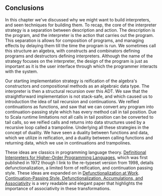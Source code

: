 ## Conclusions

In this chapter we've discussed why we might want to build interpreters, and seen techniques for building them.
To recap, the core of the interpreter strategy is a separation between description and action.
The description is the program, and the interpreter is the action that carries out the program. 
This separation is allows for composition of programs, and managing effects by delaying them till the time the program is run.
We sometimes call this structure an algebra, with constructs and combinators defining programs and destructors defining interpreters.
Although the name of the strategy focuses on the interpreter, the design of the program is just as important as it is the user interface through which the programmer interacts with the system.

Our starting implementation strategy is reification of the algebra's constructors and compositional methods as an algebraic data type. The interpreter is then a structural recursion over this ADT.
We saw that the straightforward implementation is not stack-safe, and which caused us to introduction the idea of tail recursion and continuations.
We reified continuations as functions, and saw that we can convert any program into continuation-passing style which has every method call in tail position.
Due to Scala runtime limitations not all calls in tail position can be converted to tail calls, so we reified calls and returns into data structures used by a recursive loop called a trampoline.
Underlying all these strategies in the concept of duality. We have seen a duality between functions and data, which we utilize in reification, and a duality between calling functions and returning data, which we use in continuations and trampolines.

These ideas are classics in programming language theory.
[Definitional Interpreters for Higher-Order Programming Languages][defn], which was first published in 1972 though I link to the re-typeset version from 1998, details defunctionalization, a limited form of reification, and continuation passing style.
These ideas are expanded on in [Defunctionalization at Work][at-work].
[Continuation-Passing Style, Defunctionalization, Accumulations, and Associativity][assoc] is a very readable and elegant paper that highlights the importance of associativity in these transformations.

[defn]: https://homepages.inf.ed.ac.uk/wadler/papers/papers-we-love/reynolds-definitional-interpreters-1998.pdf
[at-work]: https://www.brics.dk/RS/01/23/BRICS-RS-01-23.pdf
[assoc]: https://www.cs.ox.ac.uk/jeremy.gibbons/publications/continued.pdf
